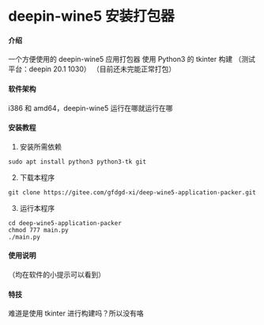 # deepin-wine5 安装打包器

#### 介绍
一个方便使用的 deepin-wine5 应用打包器
使用 Python3 的 tkinter 构建
（测试平台：deepin 20.1 1030）
（目前还未完能正常打包）

#### 软件架构
i386 和 amd64，deepin-wine5 运行在哪就运行在哪


#### 安装教程

1.  安装所需依赖

```
sudo apt install python3 python3-tk git
```

2.  下载本程序

```
git clone https://gitee.com/gfdgd-xi/deep-wine5-application-packer.git
```

3.  运行本程序

```
cd deep-wine5-application-packer
chmod 777 main.py
./main.py
```


#### 使用说明

（均在软件的小提示可以看到）


#### 特技

难道是使用 tkinter 进行构建吗？所以没有咯
